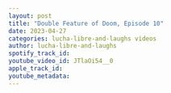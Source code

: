 ```yaml
---
layout: post
title: "Double Feature of Doom, Episode 10"
date: 2023-04-27
categories: lucha-libre-and-laughs videos
author: lucha-libre-and-laughs
spotify_track_id: 
youtube_video_id: JTlaOi54__0
apple_track_id: 
youtube_metadata: 
---
```

